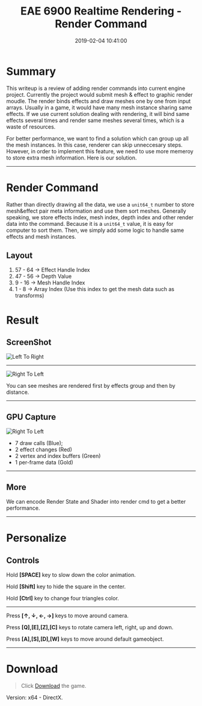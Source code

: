 ﻿---
title: EAE 6900 Realtime Rendering - Render Command
date: 2019-02-04 10:41:00
tags: 
- Entertainment Arts Engineering 
- Realtime Rendering
categories: 
- Game Engine
- EAE 6900 Realtime Rendering
thumbnail: https://chenmi-ink-1252570167.cos.na-siliconvalley.myqcloud.com/EAE6320/RTR1Banner.PNG
toc: true
---

# Summary 

This writeup is a review of adding render commands into current engine project. Currently the project would submit mesh & effect to graphic render moudle. The render binds effects and draw meshes one by one from input arrays. Usually in a game, it would have many mesh instance sharing same effects. If we use current solution dealing with rendering, it will bind same effects several times and render same meshes several times, which is a waste of resources.

<!--more--> 

For better performance, we want to find a solution which can group up all the mesh instances. In this case, renderer can skip unneccesary steps. However, in order to implement this feature, we need to use more memeroy to store extra mesh information. Here is our solution.


---

# Render Command

Rather than directly drawing all the data, we use a `unit64_t` number to store mesh&effect pair meta information and use them sort meshes. Generally speaking, we store effects index, mesh index, depth index and other render data into the command. Because it is a `unit64_t` value, it is easy for computer to sort them. Then, we simply add some logic to handle same effects and mesh instances.


## Layout
1.  57 - 64  -> Effect Handle Index
2.  47 - 56  -> Depth Value
3.  9  - 16  -> Mesh Handle Index
4.  1  -  8  -> Array Index  (Use this index to get the mesh data such as transforms)

# Result

## ScreenShot

![Left To Right](https://chenmi-ink-1252570167.cos.na-siliconvalley.myqcloud.com/EAE6320/RTR01.gif)


---

![Right To Left](https://chenmi-ink-1252570167.cos.na-siliconvalley.myqcloud.com/EAE6320/RTR02.gif)


You can see meshes are rendered first by effects group and then by distance.

---

## GPU Capture


![Right To Left](https://chenmi-ink-1252570167.cos.na-siliconvalley.myqcloud.com/EAE6320/Timeline.png)



- 7 draw calls (Blue); 
- 2 effect changes (Red)
- 2 vertex and index buffers (Green)
- 1 per-frame data  (Gold)
---

##  More

We can encode Render State and Shader into render cmd to get a better performance. 


---

# Personalize

## Controls

Hold **[SPACE]** key to slow down the color animation. 

Hold **[Shift]** key to hide the square in the center.

Hold **[Ctrl]** key to change four triangles color.

---

Press **[↑, ↓, ←, →]** keys to move around camera. 

Press **[Q],[E],[Z],[C]** keys to rotate camera left, right, up and down.

Press **[A],[S],[D],[W]** keys to move around default gameobject.





***
 



# Download

> Click [Download](https://chenmi-ink-1252570167.cos.na-siliconvalley.myqcloud.com/EAE6320/RTR01.zip) the game.

Version: x64 - DirectX.




